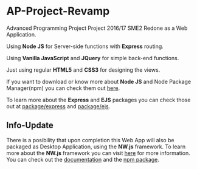 # AP-Project-Revamp
Advanced Programming Project Project 2016/17 SME2 Redone as a Web Application.  

Using **Node JS** for Server-side functions with **Express** routing.  

Using **Vanilla JavaScript** and **JQuery** for simple back-end functions.  

Just using regular **HTML5** and **CSS3** for designing the views.  


If you want to download or know more about **Node JS** and Node Package Manager(npm) you can check them out [here](https://www.nodejs.org "Node JS Homepage").

To learn more about the **Express** and **EJS** packages you can check those out at [package/express](https://www.npmjs.com/package/express) and [package/ejs](https://www.npmjs.com/package/ejs).

## Info-Update

There is a posibility that upon completion this Web App will also be packaged as Desktop Application, using the **NW.js** framework. To learn more about the **NW.js** framework you can visit [here](https://nwjs.io/ "NW.js Homepage") for more information. 
You can check out the [documentation](http://docs.nwjs.io/en/latest/ "NW.js Documentation") and the [npm package](https://www.npmjs.com/package/nw).
